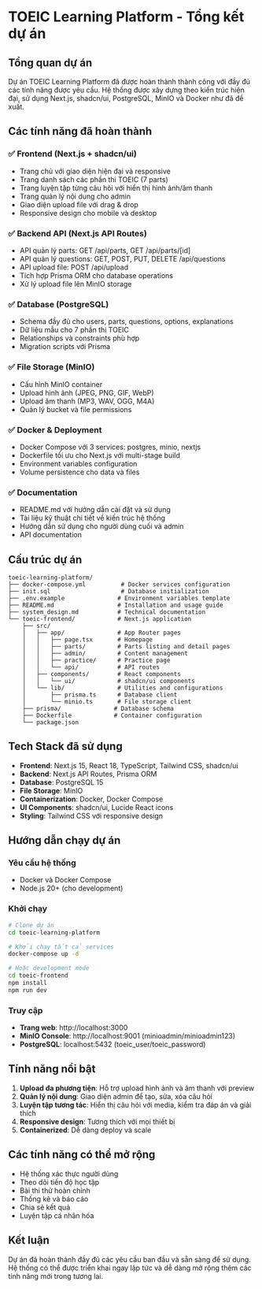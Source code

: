 # TOEIC Learning Platform - Tổng kết dự án

## Tổng quan dự án

Dự án TOEIC Learning Platform đã được hoàn thành thành công với đầy đủ các tính năng được yêu cầu. Hệ thống được xây dựng theo kiến trúc hiện đại, sử dụng Next.js, shadcn/ui, PostgreSQL, MinIO và Docker như đã đề xuất.

## Các tính năng đã hoàn thành

### ✅ Frontend (Next.js + shadcn/ui)
- Trang chủ với giao diện hiện đại và responsive
- Trang danh sách các phần thi TOEIC (7 parts)
- Trang luyện tập từng câu hỏi với hiển thị hình ảnh/âm thanh
- Trang quản lý nội dung cho admin
- Giao diện upload file với drag & drop
- Responsive design cho mobile và desktop

### ✅ Backend API (Next.js API Routes)
- API quản lý parts: GET /api/parts, GET /api/parts/[id]
- API quản lý questions: GET, POST, PUT, DELETE /api/questions
- API upload file: POST /api/upload
- Tích hợp Prisma ORM cho database operations
- Xử lý upload file lên MinIO storage

### ✅ Database (PostgreSQL)
- Schema đầy đủ cho users, parts, questions, options, explanations
- Dữ liệu mẫu cho 7 phần thi TOEIC
- Relationships và constraints phù hợp
- Migration scripts với Prisma

### ✅ File Storage (MinIO)
- Cấu hình MinIO container
- Upload hình ảnh (JPEG, PNG, GIF, WebP)
- Upload âm thanh (MP3, WAV, OGG, M4A)
- Quản lý bucket và file permissions

### ✅ Docker & Deployment
- Docker Compose với 3 services: postgres, minio, nextjs
- Dockerfile tối ưu cho Next.js với multi-stage build
- Environment variables configuration
- Volume persistence cho data và files

### ✅ Documentation
- README.md với hướng dẫn cài đặt và sử dụng
- Tài liệu kỹ thuật chi tiết về kiến trúc hệ thống
- Hướng dẫn sử dụng cho người dùng cuối và admin
- API documentation

## Cấu trúc dự án

```
toeic-learning-platform/
├── docker-compose.yml          # Docker services configuration
├── init.sql                    # Database initialization
├── .env.example               # Environment variables template
├── README.md                  # Installation and usage guide
├── system_design.md           # Technical documentation
└── toeic-frontend/            # Next.js application
    ├── src/
    │   ├── app/               # App Router pages
    │   │   ├── page.tsx       # Homepage
    │   │   ├── parts/         # Parts listing and detail pages
    │   │   ├── admin/         # Content management
    │   │   ├── practice/      # Practice page
    │   │   └── api/           # API routes
    │   ├── components/        # React components
    │   │   └── ui/            # shadcn/ui components
    │   └── lib/               # Utilities and configurations
    │       ├── prisma.ts      # Database client
    │       └── minio.ts       # File storage client
    ├── prisma/               # Database schema
    ├── Dockerfile            # Container configuration
    └── package.json
```

## Tech Stack đã sử dụng

- **Frontend**: Next.js 15, React 18, TypeScript, Tailwind CSS, shadcn/ui
- **Backend**: Next.js API Routes, Prisma ORM
- **Database**: PostgreSQL 15
- **File Storage**: MinIO
- **Containerization**: Docker, Docker Compose
- **UI Components**: shadcn/ui, Lucide React icons
- **Styling**: Tailwind CSS với responsive design

## Hướng dẫn chạy dự án

### Yêu cầu hệ thống
- Docker và Docker Compose
- Node.js 20+ (cho development)

### Khởi chạy
```bash
# Clone dự án
cd toeic-learning-platform

# Khởi chạy tất cả services
docker-compose up -d

# Hoặc development mode
cd toeic-frontend
npm install
npm run dev
```

### Truy cập
- **Trang web**: http://localhost:3000
- **MinIO Console**: http://localhost:9001 (minioadmin/minioadmin123)
- **PostgreSQL**: localhost:5432 (toeic_user/toeic_password)

## Tính năng nổi bật

1. **Upload đa phương tiện**: Hỗ trợ upload hình ảnh và âm thanh với preview
2. **Quản lý nội dung**: Giao diện admin để tạo, sửa, xóa câu hỏi
3. **Luyện tập tương tác**: Hiển thị câu hỏi với media, kiểm tra đáp án và giải thích
4. **Responsive design**: Tương thích với mọi thiết bị
5. **Containerized**: Dễ dàng deploy và scale

## Các tính năng có thể mở rộng

- Hệ thống xác thực người dùng
- Theo dõi tiến độ học tập
- Bài thi thử hoàn chỉnh
- Thống kê và báo cáo
- Chia sẻ kết quả
- Luyện tập cá nhân hóa

## Kết luận

Dự án đã hoàn thành đầy đủ các yêu cầu ban đầu và sẵn sàng để sử dụng. Hệ thống có thể được triển khai ngay lập tức và dễ dàng mở rộng thêm các tính năng mới trong tương lai.

